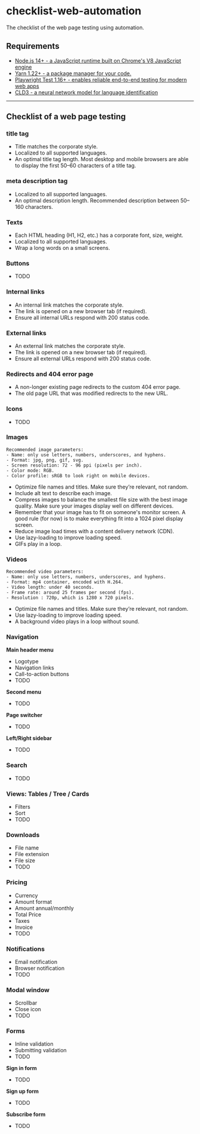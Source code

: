 # checklist-web-automation

The checklist of the web page testing using automation.

## Requirements

- [Node.js 14+ - a JavaScript runtime built on Chrome's V8 JavaScript engine](https://nodejs.org/en/)
- [Yarn 1.22+ - a package manager for your code.](https://classic.yarnpkg.com/en/docs/getting-started)
- [Playwright Test 1.16+ - enables reliable end-to-end testing for modern web apps](https://playwright.dev/docs/intro/)
- [CLD3 - a neural network model for language identification](https://github.com/google/cld3)

---

## Checklist of a web page testing

### title tag

- Title matches the corporate style.
- Localized to all supported languages.
- An optimal title tag length. Most desktop and mobile browsers are able to display the first 50–60 characters of a title tag.

### meta description tag

- Localized to all supported languages.
- An optimal description length. Recommended description between 50–160 characters.

### Texts

- Each HTML heading (H1, H2, etc.) has a corporate font, size, weight.
- Localized to all supported languages.
- Wrap a long words on a small screens.

### Buttons

- TODO

### Internal links

- An internal link matches the corporate style.
- The link is opened on a new browser tab (if required).
- Ensure all internal URLs respond with 200 status code.

### External links

- An external link matches the corporate style.
- The link is opened on a new browser tab (if required).
- Ensure all external URLs respond with 200 status code.

### Redirects and 404 error page

- A non-longer existing page redirects to the custom 404 error page.
- The old page URL that was modified redirects to the new URL.

### Icons

- TODO

### Images

    Recommended image parameters:
    - Name: only use letters, numbers, underscores, and hyphens.
    - Format: jpg, png, gif, svg.
    - Screen resolution: 72 - 96 ppi (pixels per inch).
    - Color mode: RGB.
    - Color profile: sRGB to look right on mobile devices.

- Optimize file names and titles. Make sure they’re relevant, not random.
- Include alt text to describe each image.
- Compress images to balance the smallest file size with the best image quality. Make sure your images display well on different devices.
- Remember that your image has to fit on someone's monitor screen. A good rule (for now) is to make everything fit into a 1024 pixel display screen.
- Reduce image load times with a content delivery network (CDN).
- Use lazy-loading to improve loading speed. 
- GIFs play in a loop.

### Videos

    Recommended video parameters:
    - Name: only use letters, numbers, underscores, and hyphens.
    - Format: mp4 container, encoded with H.264.
    - Video length: under 40 seconds.
    - Frame rate: around 25 frames per second (fps).
    - Resolution : 720p, which is 1280 x 720 pixels.

- Optimize file names and titles. Make sure they’re relevant, not random.
- Use lazy-loading to improve loading speed.
- A background video plays in a loop without sound.

### Navigation

**Main header menu**

- Logotype
- Navigation links
- Call-to-action buttons
- TODO

**Second menu**

- TODO

**Page switcher**

- TODO

**Left/Right sidebar**

- TODO

### Search

- TODO

### Views: Tables / Tree / Cards

- Filters
- Sort
- TODO

### Downloads

- File name
- File extension
- File size
- TODO

### Pricing

- Currency
- Amount format
- Amount annual/monthly
- Total Price
- Taxes
- Invoice
- TODO

### Notifications

- Email notification
- Browser notification
- TODO

### Modal window

- Scrollbar
- Close icon
- TODO

### Forms

- Inline validation
- Submitting validation
- TODO

**Sign in form**
- TODO

**Sign up form**
- TODO

**Subscribe form**
- TODO
